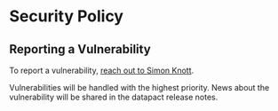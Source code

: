 # Security Policy

## Reporting a Vulnerability

To report a vulnerability, [reach out to Simon Knott](mailto:security@simonknott.de).

Vulnerabilities will be handled with the highest priority.
News about the vulnerability will be shared in the datapact release notes.
